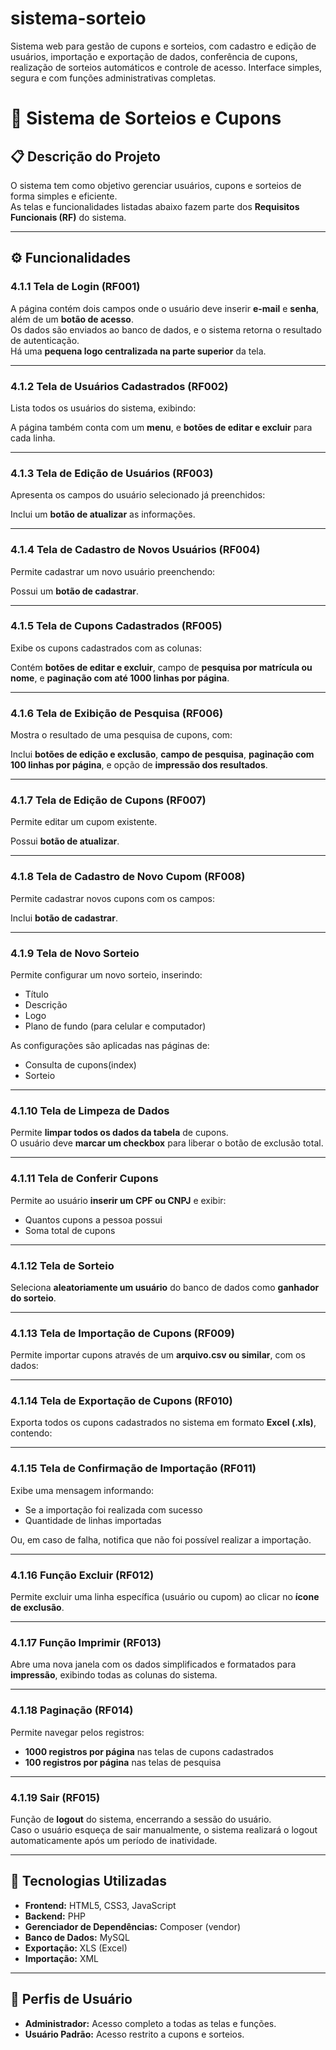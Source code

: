 # sistema-sorteio
Sistema web para gestão de cupons e sorteios, com cadastro e edição de usuários, importação e exportação de dados, conferência de cupons, realização de sorteios automáticos e controle de acesso. Interface simples, segura e com funções administrativas completas.

# 🎯 Sistema de Sorteios e Cupons

## 📋 Descrição do Projeto
O sistema tem como objetivo gerenciar usuários, cupons e sorteios de forma simples e eficiente.  
As telas e funcionalidades listadas abaixo fazem parte dos **Requisitos Funcionais (RF)** do sistema.

---

## ⚙️ Funcionalidades

### 4.1.1 Tela de Login (RF001)
A página contém dois campos onde o usuário deve inserir **e-mail** e **senha**, além de um **botão de acesso**.  
Os dados são enviados ao banco de dados, e o sistema retorna o resultado de autenticação.  
Há uma **pequena logo centralizada na parte superior** da tela.

---

### 4.1.2 Tela de Usuários Cadastrados (RF002)
Lista todos os usuários do sistema, exibindo:


A página também conta com um **menu**, e **botões de editar e excluir** para cada linha.

---

### 4.1.3 Tela de Edição de Usuários (RF003)
Apresenta os campos do usuário selecionado já preenchidos:


Inclui um **botão de atualizar** as informações.

---

### 4.1.4 Tela de Cadastro de Novos Usuários (RF004)
Permite cadastrar um novo usuário preenchendo:


Possui um **botão de cadastrar**.

---

### 4.1.5 Tela de Cupons Cadastrados (RF005)
Exibe os cupons cadastrados com as colunas:

Contém **botões de editar e excluir**, campo de **pesquisa por matrícula ou nome**, e **paginação com até 1000 linhas por página**.

---

### 4.1.6 Tela de Exibição de Pesquisa (RF006)
Mostra o resultado de uma pesquisa de cupons, com:


Inclui **botões de edição e exclusão**, **campo de pesquisa**, **paginação com 100 linhas por página**, e opção de **impressão dos resultados**.

---

### 4.1.7 Tela de Edição de Cupons (RF007)
Permite editar um cupom existente.  

Possui **botão de atualizar**.

---

### 4.1.8 Tela de Cadastro de Novo Cupom (RF008)
Permite cadastrar novos cupons com os campos:

Inclui **botão de cadastrar**.

---

### 4.1.9 Tela de Novo Sorteio
Permite configurar um novo sorteio, inserindo:
- Título  
- Descrição  
- Logo  
- Plano de fundo (para celular e computador)

As configurações são aplicadas nas páginas de:
- Consulta de cupons(index)  
- Sorteio

---

### 4.1.10 Tela de Limpeza de Dados
Permite **limpar todos os dados da tabela** de cupons.  
O usuário deve **marcar um checkbox** para liberar o botão de exclusão total.

---

### 4.1.11 Tela de Conferir Cupons
Permite ao usuário **inserir um CPF ou CNPJ** e exibir:
- Quantos cupons a pessoa possui  
- Soma total de cupons

---

### 4.1.12 Tela de Sorteio
Seleciona **aleatoriamente um usuário** do banco de dados como **ganhador do sorteio**.

---

### 4.1.13 Tela de Importação de Cupons (RF009)
Permite importar cupons através de um **arquivo.csv ou similar**, com os dados:

---

### 4.1.14 Tela de Exportação de Cupons (RF010)
Exporta todos os cupons cadastrados no sistema em formato **Excel (.xls)**, contendo:

---

### 4.1.15 Tela de Confirmação de Importação (RF011)
Exibe uma mensagem informando:
- Se a importação foi realizada com sucesso  
- Quantidade de linhas importadas  

Ou, em caso de falha, notifica que não foi possível realizar a importação.

---

### 4.1.16 Função Excluir (RF012)
Permite excluir uma linha específica (usuário ou cupom) ao clicar no **ícone de exclusão**.

---

### 4.1.17 Função Imprimir (RF013)
Abre uma nova janela com os dados simplificados e formatados para **impressão**, exibindo todas as colunas do sistema.

---

### 4.1.18 Paginação (RF014)
Permite navegar pelos registros:
- **1000 registros por página** nas telas de cupons cadastrados  
- **100 registros por página** nas telas de pesquisa  

---

### 4.1.19 Sair (RF015)
Função de **logout** do sistema, encerrando a sessão do usuário.  
Caso o usuário esqueça de sair manualmente, o sistema realizará o logout automaticamente após um período de inatividade.

---

## 🧱 Tecnologias Utilizadas
- **Frontend:** HTML5, CSS3, JavaScript  
- **Backend:** PHP  
- **Gerenciador de Dependências:** Composer (vendor)  
- **Banco de Dados:** MySQL  
- **Exportação:** XLS (Excel)  
- **Importação:** XML  

---

## 👥 Perfis de Usuário
- **Administrador:** Acesso completo a todas as telas e funções.  
- **Usuário Padrão:** Acesso restrito a cupons e sorteios.  



